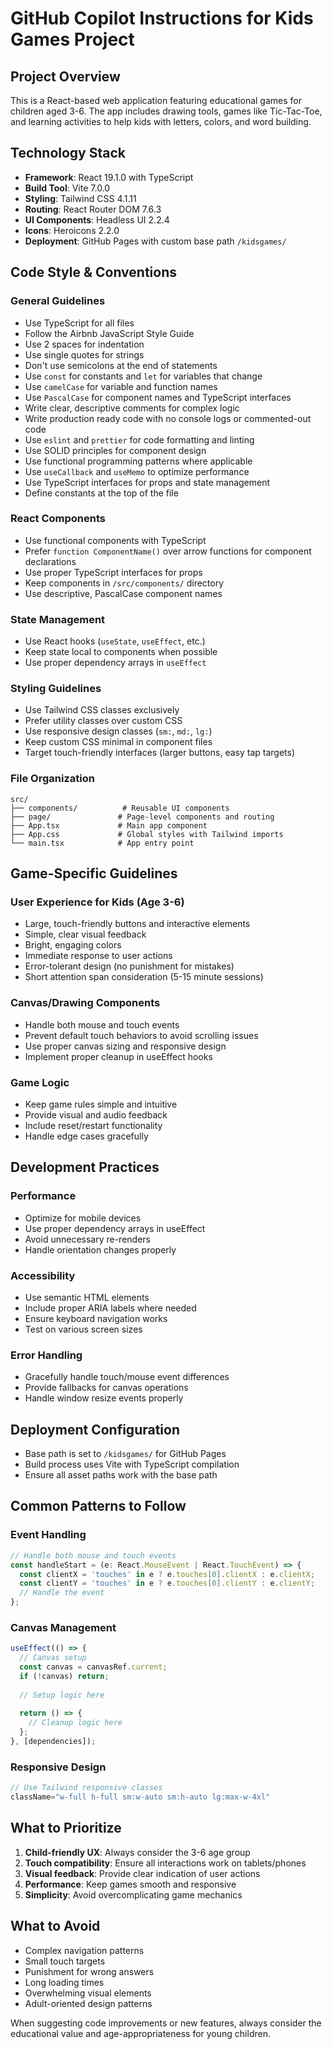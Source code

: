 # GitHub Copilot Instructions for Kids Games Project

## Project Overview
This is a React-based web application featuring educational games for children aged 3-6. The app includes drawing tools, games like Tic-Tac-Toe, and learning activities to help kids with letters, colors, and word building.

## Technology Stack
- **Framework**: React 19.1.0 with TypeScript
- **Build Tool**: Vite 7.0.0
- **Styling**: Tailwind CSS 4.1.11
- **Routing**: React Router DOM 7.6.3
- **UI Components**: Headless UI 2.2.4
- **Icons**: Heroicons 2.2.0
- **Deployment**: GitHub Pages with custom base path `/kidsgames/`

## Code Style & Conventions
### General Guidelines
- Use TypeScript for all files
- Follow the Airbnb JavaScript Style Guide
- Use 2 spaces for indentation
- Use single quotes for strings
- Don't use semicolons at the end of statements
- Use `const` for constants and `let` for variables that change
- Use `camelCase` for variable and function names
- Use `PascalCase` for component names and TypeScript interfaces
- Write clear, descriptive comments for complex logic
- Write production ready code with no console logs or commented-out code
- Use `eslint` and `prettier` for code formatting and linting
- Use SOLID principles for component design
- Use functional programming patterns where applicable
- Use `useCallback` and `useMemo` to optimize performance
- Use TypeScript interfaces for props and state management
- Define constants at the top of the file

### React Components
- Use functional components with TypeScript
- Prefer `function ComponentName()` over arrow functions for component declarations
- Use proper TypeScript interfaces for props
- Keep components in `/src/components/` directory
- Use descriptive, PascalCase component names

### State Management
- Use React hooks (`useState`, `useEffect`, etc.)
- Keep state local to components when possible
- Use proper dependency arrays in `useEffect`

### Styling Guidelines
- Use Tailwind CSS classes exclusively
- Prefer utility classes over custom CSS
- Use responsive design classes (`sm:`, `md:`, `lg:`)
- Keep custom CSS minimal in component files
- Target touch-friendly interfaces (larger buttons, easy tap targets)

### File Organization
```
src/
├── components/          # Reusable UI components
├── page/               # Page-level components and routing
├── App.tsx             # Main app component
├── App.css             # Global styles with Tailwind imports
└── main.tsx            # App entry point
```

## Game-Specific Guidelines

### User Experience for Kids (Age 3-6)
- Large, touch-friendly buttons and interactive elements
- Simple, clear visual feedback
- Bright, engaging colors
- Immediate response to user actions
- Error-tolerant design (no punishment for mistakes)
- Short attention span consideration (5-15 minute sessions)

### Canvas/Drawing Components
- Handle both mouse and touch events
- Prevent default touch behaviors to avoid scrolling issues
- Use proper canvas sizing and responsive design
- Implement proper cleanup in useEffect hooks

### Game Logic
- Keep game rules simple and intuitive
- Provide visual and audio feedback
- Include reset/restart functionality
- Handle edge cases gracefully

## Development Practices

### Performance
- Optimize for mobile devices
- Use proper dependency arrays in useEffect
- Avoid unnecessary re-renders
- Handle orientation changes properly

### Accessibility
- Use semantic HTML elements
- Include proper ARIA labels where needed
- Ensure keyboard navigation works
- Test on various screen sizes

### Error Handling
- Gracefully handle touch/mouse event differences
- Provide fallbacks for canvas operations
- Handle window resize events properly

## Deployment Configuration
- Base path is set to `/kidsgames/` for GitHub Pages
- Build process uses Vite with TypeScript compilation
- Ensure all asset paths work with the base path

## Common Patterns to Follow

### Event Handling
```typescript
// Handle both mouse and touch events
const handleStart = (e: React.MouseEvent | React.TouchEvent) => {
  const clientX = 'touches' in e ? e.touches[0].clientX : e.clientX;
  const clientY = 'touches' in e ? e.touches[0].clientY : e.clientY;
  // Handle the event
};
```

### Canvas Management
```typescript
useEffect(() => {
  // Canvas setup
  const canvas = canvasRef.current;
  if (!canvas) return;
  
  // Setup logic here
  
  return () => {
    // Cleanup logic here
  };
}, [dependencies]);
```

### Responsive Design
```typescript
// Use Tailwind responsive classes
className="w-full h-full sm:w-auto sm:h-auto lg:max-w-4xl"
```

## What to Prioritize
1. **Child-friendly UX**: Always consider the 3-6 age group
2. **Touch compatibility**: Ensure all interactions work on tablets/phones
3. **Visual feedback**: Provide clear indication of user actions
4. **Performance**: Keep games smooth and responsive
5. **Simplicity**: Avoid overcomplicating game mechanics

## What to Avoid
- Complex navigation patterns
- Small touch targets
- Punishment for wrong answers
- Long loading times
- Overwhelming visual elements
- Adult-oriented design patterns

When suggesting code improvements or new features, always consider the educational value and age-appropriateness for young children.